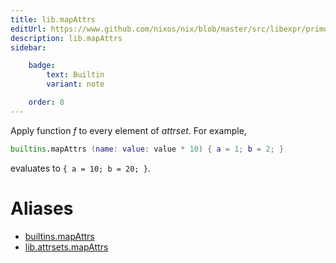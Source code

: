 ```yaml
---
title: lib.mapAttrs
editUrl: https://www.github.com/nixos/nix/blob/master/src/libexpr/primops.cc
description: lib.mapAttrs
sidebar:

    badge:
        text: Builtin
        variant: note

    order: 8
---
```


Apply function *f* to every element of *attrset*. For example,

```nix
builtins.mapAttrs (name: value: value * 10) { a = 1; b = 2; }
```

evaluates to `{ a = 10; b = 20; }`.


# Aliases

- [builtins.mapAttrs](/nix-doc-comments/reference/builtins/builtins-mapattrs)
- [lib.attrsets.mapAttrs](/nix-doc-comments/reference/lib/attrsets/lib-attrsets-mapattrs)


